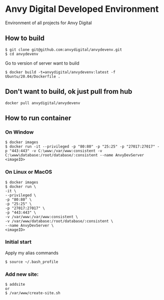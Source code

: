 # Anvy Digital Developed Environment
Environment of all projects for Anvy Digital

## How to build
```
$ git clone git@github.com:anvydigital/anvydevenv.git
$ cd anvydevenv
```

Go to version of server want to build
```
$ docker build -t=anvydigital/anvydevenv:latest -f Ubuntu/20.04/Dockerfile .
```
## Don't want to build, ok just pull from hub
```
docker pull anvydigital/anvydevenv
```

## How to run container
### On Window
```
$ docker images
$ docker run -it --privileged -p "80:80" -p "25:25" -p "27017:27017" -p "443:443" -v C:\www:/var/www:consistent -v C:\www\database:/root/database/:consistent --name AnvyDevServer <imageID>
```

### On Linux or MacOS
```
$ docker images
$ docker run \
-it \
--privileged \
-p "80:80" \
-p "25:25" \
-p "27017:27017" \
-p "443:443" \
-v /var/www:/var/www:consistent \
-v /var/www/database:/root/database/:consistent \
--name AnvyDevServer \
<imageID>
```

### Initial start
Apply my alias commands
```
$ source ~/.bash_profile
```

### Add new site:
```
$ addsite
or
$ /var/www/create-site.sh
```
